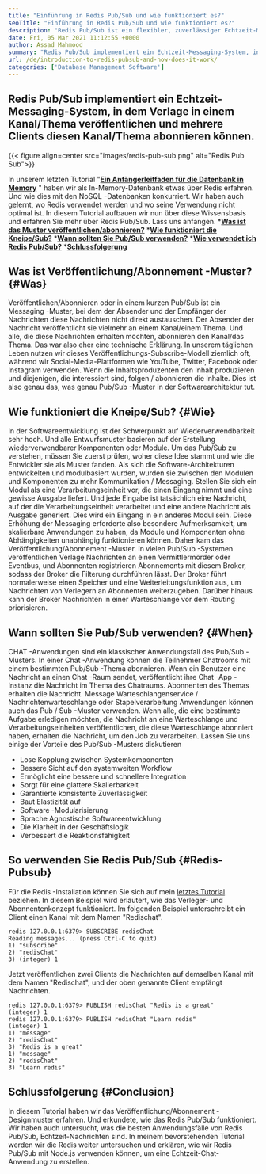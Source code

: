 ```yaml
---
title: "Einführung in Redis Pub/Sub und wie funktioniert es?" 
seoTitle: "Einführung in Redis Pub/Sub und wie funktioniert es?" 
description: "Redis Pub/Sub ist ein flexibler, zuverlässiger Echtzeit-Messaging-Service für unabhängige Anwendungen, um asynchrone Ereignisse zu veröffentlichen und abonnieren." 
date: Fri, 05 Mar 2021 11:12:55 +0000
author: Assad Mahmood
summary: "Redis Pub/Sub implementiert ein Echtzeit-Messaging-System, in dem Verlage in einem Kanal/Thema veröffentlichen und mehrere Clients diesen Kanal/Thema abonnieren können." 
url: /de/introduction-to-redis-pubsub-and-how-does-it-work/
categories: ['Database Management Software']
---
```


## Redis Pub/Sub implementiert ein Echtzeit-Messaging-System, in dem Verlage in einem Kanal/Thema veröffentlichen und mehrere Clients diesen Kanal/Thema abonnieren können.

{{< figure align=center src="images/redis-pub-sub.png" alt="Redis Pub Sub">}}

In unserem letzten Tutorial "**[Ein Anfängerleitfaden für die Datenbank in Memory][1]** " haben wir als In-Memory-Datenbank etwas über Redis erfahren. Und wie dies mit den NoSQL -Datenbanken konkurriert. Wir haben auch gelernt, wo Redis verwendet werden und wo seine Verwendung nicht optimal ist. In diesem Tutorial aufbauen wir nun über diese Wissensbasis und erfahren Sie mehr über Redis Pub/Sub. Lass uns anfangen.
  ***[Was ist das Muster veröffentlichen/abonnieren?][2]** 
  ***[Wie funktioniert die Kneipe/Sub?][3]** 
  ***[Wann sollten Sie Pub/Sub verwenden?][4]** 
  ***[Wie verwendet ich Redis Pub/Sub?][5]** 
  ***[Schlussfolgerung][6]** 

## Was ist Veröffentlichung/Abonnement -Muster?   {#Was}
Veröffentlichen/Abonnieren oder in einem kurzen Pub/Sub ist ein Messaging -Muster, bei dem der Absender und der Empfänger der Nachrichten diese Nachrichten nicht direkt austauschen. Der Absender der Nachricht veröffentlicht sie vielmehr an einem Kanal/einem Thema. Und alle, die diese Nachrichten erhalten möchten, abonnieren den Kanal/das Thema. Das war also eher eine technische Erklärung. In unserem täglichen Leben nutzen wir dieses Veröffentlichungs-Subscribe-Modell ziemlich oft, während wir Social-Media-Plattformen wie YouTube, Twitter, Facebook oder Instagram verwenden. Wenn die Inhaltsproduzenten den Inhalt produzieren und diejenigen, die interessiert sind, folgen / abonnieren die Inhalte. Dies ist also genau das, was genau Pub/Sub -Muster in der Softwarearchitektur tut.

## Wie funktioniert die Kneipe/Sub?   {#Wie}
In der Softwareentwicklung ist der Schwerpunkt auf Wiederverwendbarkeit sehr hoch. Und alle Entwurfsmuster basieren auf der Erstellung wiederverwendbarer Komponenten oder Module. Um das Pub/Sub zu verstehen, müssen Sie zuerst prüfen, woher diese Idee stammt und wie die Entwickler sie als Muster fanden.
Als sich die Software-Architekturen entwickelten und modulbasiert wurden, wurden sie zwischen den Modulen und Komponenten zu mehr Kommunikation / Messaging. Stellen Sie sich ein Modul als eine Verarbeitungseinheit vor, die einen Eingang nimmt und eine gewisse Ausgabe liefert. Und jede Eingabe ist tatsächlich eine Nachricht, auf der die Verarbeitungseinheit verarbeitet und eine andere Nachricht als Ausgabe generiert. Dies wird ein Eingang in ein anderes Modul sein. Diese Erhöhung der Messaging erforderte also besondere Aufmerksamkeit, um skalierbare Anwendungen zu haben, da Module und Komponenten ohne Abhängigkeiten unabhängig funktionieren können. Daher kam das Veröffentlichung/Abonnement -Muster.
In vielen Pub/Sub -Systemen veröffentlichen Verlage Nachrichten an einen Vermittlermörder oder Eventbus, und Abonnenten registrieren Abonnements mit diesem Broker, sodass der Broker die Filterung durchführen lässt. Der Broker führt normalerweise einen Speicher und eine Weiterleitungsfunktion aus, um Nachrichten von Verlegern an Abonnenten weiterzugeben. Darüber hinaus kann der Broker Nachrichten in einer Warteschlange vor dem Routing priorisieren.

## **Wann sollten Sie Pub/Sub verwenden?** {#When}
CHAT -Anwendungen sind ein klassischer Anwendungsfall des Pub/Sub -Musters. In einer Chat -Anwendung können die Teilnehmer Chatrooms mit einem bestimmten Pub/Sub -Thema abonnieren. Wenn ein Benutzer eine Nachricht an einen Chat -Raum sendet, veröffentlicht ihre Chat -App -Instanz die Nachricht im Thema des Chatraums. Abonnenten des Themas erhalten die Nachricht.
Message Warteschlangenservice / Nachrichtenwarteschlange oder Stapelverarbeitung Anwendungen können auch das Pub / Sub -Muster verwenden. Wenn alle, die eine bestimmte Aufgabe erledigen möchten, die Nachricht an eine Warteschlange und Verarbeitungseinheiten veröffentlichen, die diese Warteschlange abonniert haben, erhalten die Nachricht, um den Job zu verarbeiten.
Lassen Sie uns einige der Vorteile des Pub/Sub -Musters diskutieren
  * Lose Kopplung zwischen Systemkomponenten
  * Bessere Sicht auf den systemweiten Workflow
  * Ermöglicht eine bessere und schnellere Integration
  * Sorgt für eine glattere Skalierbarkeit
  * Garantierte konsistente Zuverlässigkeit
  * Baut Elastizität auf
  * Software -Modularisierung
  * Sprache Agnostische Softwareentwicklung
  * Die Klarheit in der Geschäftslogik
  * Verbessert die Reaktionsfähigkeit

## So verwenden Sie Redis Pub/Sub   {#Redis-Pubsub}
Für die Redis -Installation können Sie sich auf mein [letztes Tutorial][1] beziehen. In diesem Beispiel wird erläutert, wie das Verleger- und Abonnentenkonzept funktioniert. Im folgenden Beispiel unterschreibt ein Client einen Kanal mit dem Namen "Redischat".
```
redis 127.0.0.1:6379> SUBSCRIBE redisChat  
Reading messages... (press Ctrl-C to quit) 
1) "subscribe" 
2) "redisChat" 
3) (integer) 1 
```
Jetzt veröffentlichen zwei Clients die Nachrichten auf demselben Kanal mit dem Namen "Redischat", und der oben genannte Client empfängt Nachrichten.
```
redis 127.0.0.1:6379> PUBLISH redisChat "Redis is a great"  
(integer) 1  
redis 127.0.0.1:6379> PUBLISH redisChat "Learn redis"  
(integer) 1   
1) "message" 
2) "redisChat" 
3) "Redis is a great" 
1) "message" 
2) "redisChat" 
3) "Learn redis" 

```

## Schlussfolgerung   {#Conclusion}
In diesem Tutorial haben wir das Veröffentlichung/Abonnement -Designmuster erfahren. Und erkundete, wie das Redis Pub/Sub funktioniert. Wir haben auch untersucht, was die besten Anwendungsfälle von Redis Pub/Sub, Echtzeit-Nachrichten sind. In meinem bevorstehenden Tutorial werden wir die Redis weiter untersuchen und erklären, wie wir Redis Pub/Sub mit Node.js verwenden können, um eine Echtzeit-Chat-Anwendung zu erstellen.

  
[1]: https://blog.containerize.com/database-management-software/a-beginners-guide-to-redis-in-memory-database/
[2]: #what
[3]: #how
[4]: #when
[5]: #redis-pubsub
[6]: #conclusion
